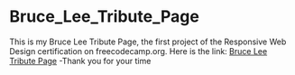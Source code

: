 # Bruce_Lee_Tribute_Page

This is my Bruce Lee Tribute Page, the first project of the Responsive Web Design certification on freecodecamp.org. 
Here is the link: [Bruce Lee Tribute Page](https://edocsil99.github.io/Bruce_Lee_Tribute_Page/)
-Thank you for your time
